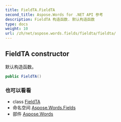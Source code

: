 ```yaml
---
title: FieldTA.FieldTA
second_title: Aspose.Words for .NET API 参考
description: FieldTA 构造函数. 默认构造函数
type: docs
weight: 10
url: /zh/net/aspose.words.fields/fieldta/fieldta/
---
```

## FieldTA constructor

默认构造函数。

```csharp
public FieldTA()
```

### 也可以看看

* class [FieldTA](../)
* 命名空间 [Aspose.Words.Fields](../../fieldta/)
* 部件 [Aspose.Words](../../../)


